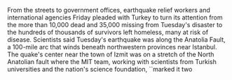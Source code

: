 From the streets to government offices, earthquake relief workers and international agencies Friday pleaded with Turkey to turn its attention from the more than 10,000 dead and 35,000 missing from Tuesday's disaster to the hundreds of thousands of survivors left homeless, many at risk of disease.
Scientists said Tuesday's earthquake was along the Anatolia Fault, a 100-mile arc that winds beneath northwestern provinces near Istanbul.
The quake's center near the town of Izmit was on a stretch of the North Anatolian fault where the MIT team, working with scientists from Turkish universities and the nation's science foundation, ``marked it two

